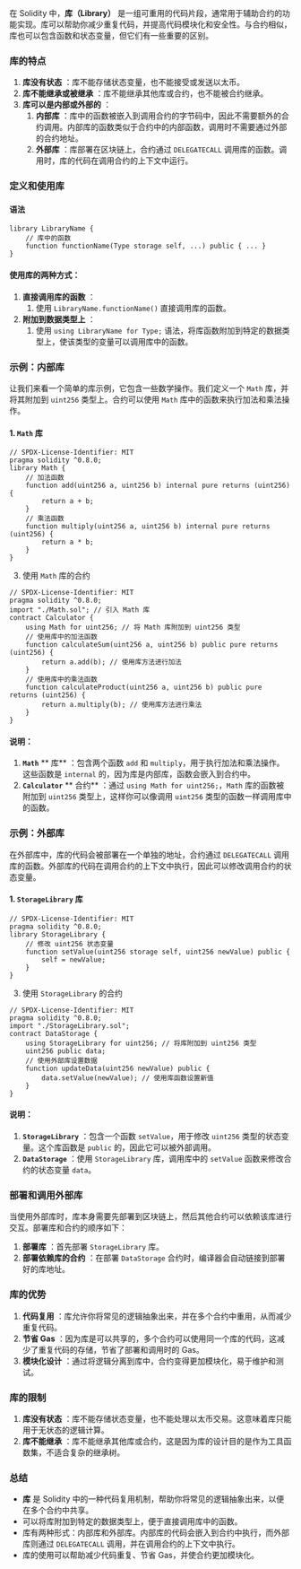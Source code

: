 在 Solidity 中，**库（Library）** 是一组可重用的代码片段，通常用于辅助合约的功能实现。库可以帮助你减少重复代码，并提高代码模块化和安全性。与合约相似，库也可以包含函数和状态变量，但它们有一些重要的区别。

### 库的特点

1. **库没有状态** ：库不能存储状态变量，也不能接受或发送以太币。
2. **库不能继承或被继承** ：库不能继承其他库或合约，也不能被合约继承。
3. **库可以是内部或外部的** ：
   1. **内部库** ：库中的函数被嵌入到调用合约的字节码中，因此不需要额外的合约调用。内部库的函数类似于合约中的内部函数，调用时不需要通过外部的合约地址。
   2. **外部库** ：库部署在区块链上，合约通过 `DELEGATECALL` 调用库的函数。调用时，库的代码在调用合约的上下文中运行。

### 定义和使用库

#### 语法

```Solidity
library LibraryName {
    // 库中的函数
    function functionName(Type storage self, ...) public { ... }
}
```

#### 使用库的两种方式：

1. **直接调用库的函数** ：
   1. 使用 `LibraryName.functionName()` 直接调用库的函数。
2. **附加到数据类型上** ：
   1. 使用 `using LibraryName for Type;` 语法，将库函数附加到特定的数据类型上，使该类型的变量可以调用库中的函数。

### 示例：内部库

让我们来看一个简单的库示例，它包含一些数学操作。我们定义一个 `Math` 库，并将其附加到 `uint256` 类型上。合约可以使用 `Math` 库中的函数来执行加法和乘法操作。

#### 1. `Math` 库

```Solidity
// SPDX-License-Identifier: MIT
pragma solidity ^0.8.0;
library Math {
    // 加法函数
    function add(uint256 a, uint256 b) internal pure returns (uint256) {
        return a + b;
    }
    // 乘法函数
    function multiply(uint256 a, uint256 b) internal pure returns (uint256) {
        return a * b;
    }
}
```

3. 使用 `Math` 库的合约

```Solidity
// SPDX-License-Identifier: MIT
pragma solidity ^0.8.0;
import "./Math.sol"; // 引入 Math 库
contract Calculator {
    using Math for uint256; // 将 Math 库附加到 uint256 类型
    // 使用库中的加法函数
    function calculateSum(uint256 a, uint256 b) public pure returns (uint256) {
        return a.add(b); // 使用库方法进行加法
    }
    // 使用库中的乘法函数
    function calculateProduct(uint256 a, uint256 b) public pure returns (uint256) {
        return a.multiply(b); // 使用库方法进行乘法
    }
}
```

#### 说明：

1. **`Math`** ** 库** ：包含两个函数 `add` 和 `multiply`，用于执行加法和乘法操作。这些函数是 `internal` 的，因为库是内部库，函数会嵌入到合约中。
2. **`Calculator`** ** 合约** ：通过 `using Math for uint256;`，`Math` 库的函数被附加到 `uint256` 类型上，这样你可以像调用 `uint256` 类型的函数一样调用库中的函数。

### 示例：外部库

在外部库中，库的代码会被部署在一个单独的地址，合约通过 `DELEGATECALL` 调用库的函数。外部库的代码在调用合约的上下文中执行，因此可以修改调用合约的状态变量。

#### 1. `StorageLibrary` 库

```Solidity
// SPDX-License-Identifier: MIT
pragma solidity ^0.8.0;
library StorageLibrary {
    // 修改 uint256 状态变量
    function setValue(uint256 storage self, uint256 newValue) public {
        self = newValue;
    }
}
```

3. 使用 `StorageLibrary` 的合约

```Solidity
// SPDX-License-Identifier: MIT
pragma solidity ^0.8.0;
import "./StorageLibrary.sol";
contract DataStorage {
    using StorageLibrary for uint256; // 将库附加到 uint256 类型
    uint256 public data;
    // 使用外部库设置数据
    function updateData(uint256 newValue) public {
        data.setValue(newValue); // 使用库函数设置新值
    }
}
```

#### 说明：

1. **`StorageLibrary`** ：包含一个函数 `setValue`，用于修改 `uint256` 类型的状态变量。这个库函数是 `public` 的，因此它可以被外部调用。
2. **`DataStorage`** ：使用 `StorageLibrary` 库，调用库中的 `setValue` 函数来修改合约的状态变量 `data`。

### 部署和调用外部库

当使用外部库时，库本身需要先部署到区块链上，然后其他合约可以依赖该库进行交互。部署库和合约的顺序如下：

1. **部署库** ：首先部署 `StorageLibrary` 库。
2. **部署依赖库的合约** ：在部署 `DataStorage` 合约时，编译器会自动链接到部署好的库地址。

### 库的优势

1. **代码复用** ：库允许你将常见的逻辑抽象出来，并在多个合约中重用，从而减少重复代码。
2. **节省 Gas** ：因为库是可以共享的，多个合约可以使用同一个库的代码，这减少了重复代码的存储，节省了部署和调用时的 Gas。
3. **模块化设计** ：通过将逻辑分离到库中，合约变得更加模块化，易于维护和测试。

### 库的限制

1. **库没有状态** ：库不能存储状态变量，也不能处理以太币交易。这意味着库只能用于无状态的逻辑计算。
2. **库不能继承** ：库不能继承其他库或合约，这是因为库的设计目的是作为工具函数集，不适合复杂的继承树。

### 总结

* **库** 是 Solidity 中的一种代码复用机制，帮助你将常见的逻辑抽象出来，以便在多个合约中共享。
* 可以将库附加到特定的数据类型上，便于直接调用库中的函数。
* 库有两种形式：内部库和外部库。内部库的代码会嵌入到合约中执行，而外部库则通过 `DELEGATECALL` 调用，并在调用合约的上下文中执行。
* 库的使用可以帮助减少代码重复、节省 Gas，并使合约更加模块化。
